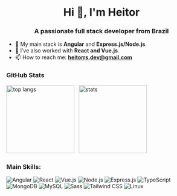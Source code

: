 <h1 align="center">Hi 👋, I'm Heitor</h1>
<h3 align="center">A passionate full stack developer from Brazil</h3>

- 💪 My main stack is **Angular** and **Express.js/Node.js**.
- 🔭 I’ve also worked with **React and Vue.js**.
- 📫 How to reach me: **heitorrs.dev@gmail.com**

<h3>GitHub Stats</h3>

<div align="left">
  <img height="180em" src="https://github-readme-stats.vercel.app/api/top-langs?username=heitorrsdev&theme=react&show_icons=true&locale=en&layout=compact" alt="top langs" />
  &nbsp;
  <img height="180em" src="https://github-readme-stats.vercel.app/api?username=heitorrsdev&theme=react&show_icons=true&locale=en" alt="stats" />
</div>

<h3 align="left">Main Skills:</h3>
<p align="left">
  <img src="https://img.shields.io/badge/Angular-DD0031?style=flat&logo=angular&logoColor=white" alt="Angular"/>
  <img src="https://img.shields.io/badge/React-20232A?style=flat&logo=react&logoColor=61DAFB" alt="React"/>
  <img src="https://img.shields.io/badge/Vue.js-35495E?style=flat&logo=vue.js&logoColor=4FC08D" alt="Vue.js"/>
  <img src="https://img.shields.io/badge/Node.js-339933?style=flat&logo=nodedotjs&logoColor=white" alt="Node.js"/>
  <img src="https://img.shields.io/badge/Express.js-000000?style=flat&logo=express&logoColor=white" alt="Express.js"/>
  <img src="https://img.shields.io/badge/TypeScript-007ACC?style=flat&logo=typescript&logoColor=white" alt="TypeScript"/>
  <img src="https://img.shields.io/badge/MongoDB-4EA94B?style=flat&logo=mongodb&logoColor=white" alt="MongoDB"/>
  <img src="https://img.shields.io/badge/MySQL-005C84?style=flat&logo=mysql&logoColor=white" alt="MySQL"/>
  <img src="https://img.shields.io/badge/Sass-CC6699?style=flat&logo=sass&logoColor=white" alt="Sass"/>
  <img src="https://img.shields.io/badge/Tailwind_CSS-38B2AC?style=flat&logo=tailwind-css&logoColor=white" alt="Tailwind CSS"/>
  <img src="https://img.shields.io/badge/Linux-FCC624?style=flat&logo=linux&logoColor=black" alt="Linux"/>
</p>

